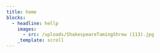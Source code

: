 ```yaml
---
title: home
blocks:
  - headline: hellp
    images:
      - src: /uploads/ShakespeareTamingShrew (113).jpg
    _template: scroll
---
```


